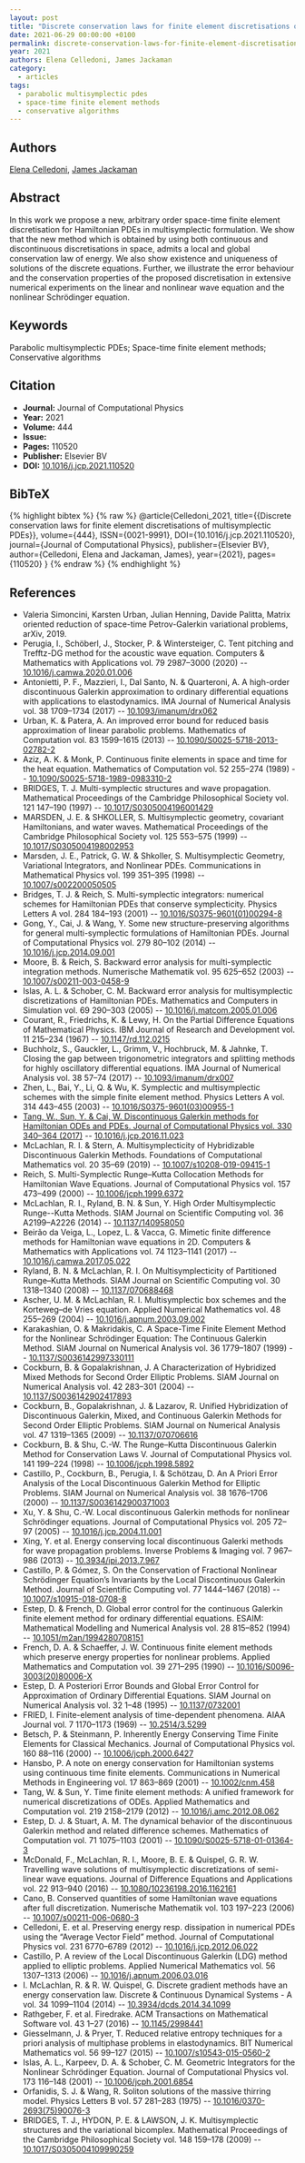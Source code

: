 ```yaml
---
layout: post
title: "Discrete conservation laws for finite element discretisations of multisymplectic PDEs"
date: 2021-06-29 00:00:00 +0100
permalink: discrete-conservation-laws-for-finite-element-discretisations-of-multisymplectic-pdes
year: 2021
authors: Elena Celledoni, James Jackaman
category:
  - articles
tags:
  - parabolic multisymplectic pdes
  - space-time finite element methods
  - conservative algorithms
---
```

 
## Authors
[Elena Celledoni](authors/elena_celledoni), [James Jackaman](authors/james_jackaman)
 
## Abstract
In this work we propose a new, arbitrary order space-time finite element discretisation for Hamiltonian PDEs in multisymplectic formulation. We show that the new method which is obtained by using both continuous and discontinuous discretisations in space, admits a local and global conservation law of energy. We also show existence and uniqueness of solutions of the discrete equations. Further, we illustrate the error behaviour and the conservation properties of the proposed discretisation in extensive numerical experiments on the linear and nonlinear wave equation and the nonlinear Schrödinger equation.
 
## Keywords
Parabolic multisymplectic PDEs; Space-time finite element methods; Conservative algorithms
 
## Citation
- **Journal:** Journal of Computational Physics
- **Year:** 2021
- **Volume:** 444
- **Issue:** 
- **Pages:** 110520
- **Publisher:** Elsevier BV
- **DOI:** [10.1016/j.jcp.2021.110520](https://doi.org/10.1016/j.jcp.2021.110520)
 
## BibTeX
{% highlight bibtex %}
{% raw %}
@article{Celledoni_2021,
  title={{Discrete conservation laws for finite element discretisations of multisymplectic PDEs}},
  volume={444},
  ISSN={0021-9991},
  DOI={10.1016/j.jcp.2021.110520},
  journal={Journal of Computational Physics},
  publisher={Elsevier BV},
  author={Celledoni, Elena and Jackaman, James},
  year={2021},
  pages={110520}
}
{% endraw %}
{% endhighlight %}
 
## References
- Valeria Simoncini, Karsten Urban, Julian Henning, Davide Palitta, Matrix oriented reduction of space-time Petrov-Galerkin variational problems, arXiv, 2019.
- Perugia, I., Schöberl, J., Stocker, P. & Wintersteiger, C. Tent pitching and Trefftz-DG method for the acoustic wave equation. Computers &amp; Mathematics with Applications vol. 79 2987–3000 (2020) -- [10.1016/j.camwa.2020.01.006](https://doi.org/10.1016/j.camwa.2020.01.006)
- Antonietti, P. F., Mazzieri, I., Dal Santo, N. & Quarteroni, A. A high-order discontinuous Galerkin approximation to ordinary differential equations with applications to elastodynamics. IMA Journal of Numerical Analysis vol. 38 1709–1734 (2017) -- [10.1093/imanum/drx062](https://doi.org/10.1093/imanum/drx062)
- Urban, K. & Patera, A. An improved error bound for reduced basis approximation of linear parabolic problems. Mathematics of Computation vol. 83 1599–1615 (2013) -- [10.1090/S0025-5718-2013-02782-2](https://doi.org/10.1090/S0025-5718-2013-02782-2)
- Aziz, A. K. & Monk, P. Continuous finite elements in space and time for the heat equation. Mathematics of Computation vol. 52 255–274 (1989) -- [10.1090/S0025-5718-1989-0983310-2](https://doi.org/10.1090/S0025-5718-1989-0983310-2)
- BRIDGES, T. J. Multi-symplectic structures and wave propagation. Mathematical Proceedings of the Cambridge Philosophical Society vol. 121 147–190 (1997) -- [10.1017/S0305004196001429](https://doi.org/10.1017/S0305004196001429)
- MARSDEN, J. E. & SHKOLLER, S. Multisymplectic geometry, covariant Hamiltonians, and water waves. Mathematical Proceedings of the Cambridge Philosophical Society vol. 125 553–575 (1999) -- [10.1017/S0305004198002953](https://doi.org/10.1017/S0305004198002953)
- Marsden, J. E., Patrick, G. W. & Shkoller, S. Multisymplectic Geometry, Variational Integrators, and Nonlinear PDEs. Communications in Mathematical Physics vol. 199 351–395 (1998) -- [10.1007/s002200050505](https://doi.org/10.1007/s002200050505)
- Bridges, T. J. & Reich, S. Multi-symplectic integrators: numerical schemes for Hamiltonian PDEs that conserve symplecticity. Physics Letters A vol. 284 184–193 (2001) -- [10.1016/S0375-9601(01)00294-8](https://doi.org/10.1016/S0375-9601(01)00294-8)
- Gong, Y., Cai, J. & Wang, Y. Some new structure-preserving algorithms for general multi-symplectic formulations of Hamiltonian PDEs. Journal of Computational Physics vol. 279 80–102 (2014) -- [10.1016/j.jcp.2014.09.001](https://doi.org/10.1016/j.jcp.2014.09.001)
- Moore, B. & Reich, S. Backward error analysis for multi-symplectic integration methods. Numerische Mathematik vol. 95 625–652 (2003) -- [10.1007/s00211-003-0458-9](https://doi.org/10.1007/s00211-003-0458-9)
- Islas, A. L. & Schober, C. M. Backward error analysis for multisymplectic discretizations of Hamiltonian PDEs. Mathematics and Computers in Simulation vol. 69 290–303 (2005) -- [10.1016/j.matcom.2005.01.006](https://doi.org/10.1016/j.matcom.2005.01.006)
- Courant, R., Friedrichs, K. & Lewy, H. On the Partial Difference Equations of Mathematical Physics. IBM Journal of Research and Development vol. 11 215–234 (1967) -- [10.1147/rd.112.0215](https://doi.org/10.1147/rd.112.0215)
- Buchholz, S., Gauckler, L., Grimm, V., Hochbruck, M. & Jahnke, T. Closing the gap between trigonometric integrators and splitting methods for highly oscillatory differential equations. IMA Journal of Numerical Analysis vol. 38 57–74 (2017) -- [10.1093/imanum/drx007](https://doi.org/10.1093/imanum/drx007)
- Zhen, L., Bai, Y., Li, Q. & Wu, K. Symplectic and multisymplectic schemes with the simple finite element method. Physics Letters A vol. 314 443–455 (2003) -- [10.1016/S0375-9601(03)00955-1](https://doi.org/10.1016/S0375-9601(03)00955-1)
- [Tang, W., Sun, Y. & Cai, W. Discontinuous Galerkin methods for Hamiltonian ODEs and PDEs. Journal of Computational Physics vol. 330 340–364 (2017)](discontinuous-galerkin-methods-for-hamiltonian-odes-and-pdes) -- [10.1016/j.jcp.2016.11.023](https://doi.org/10.1016/j.jcp.2016.11.023)
- McLachlan, R. I. & Stern, A. Multisymplecticity of Hybridizable Discontinuous Galerkin Methods. Foundations of Computational Mathematics vol. 20 35–69 (2019) -- [10.1007/s10208-019-09415-1](https://doi.org/10.1007/s10208-019-09415-1)
- Reich, S. Multi-Symplectic Runge–Kutta Collocation Methods for Hamiltonian Wave Equations. Journal of Computational Physics vol. 157 473–499 (2000) -- [10.1006/jcph.1999.6372](https://doi.org/10.1006/jcph.1999.6372)
- McLachlan, R. I., Ryland, B. N. & Sun, Y. High Order Multisymplectic Runge--Kutta Methods. SIAM Journal on Scientific Computing vol. 36 A2199–A2226 (2014) -- [10.1137/140958050](https://doi.org/10.1137/140958050)
- Beirão da Veiga, L., Lopez, L. & Vacca, G. Mimetic finite difference methods for Hamiltonian wave equations in 2D. Computers &amp; Mathematics with Applications vol. 74 1123–1141 (2017) -- [10.1016/j.camwa.2017.05.022](https://doi.org/10.1016/j.camwa.2017.05.022)
- Ryland, B. N. & McLachlan, R. I. On Multisymplecticity of Partitioned Runge–Kutta Methods. SIAM Journal on Scientific Computing vol. 30 1318–1340 (2008) -- [10.1137/070688468](https://doi.org/10.1137/070688468)
- Ascher, U. M. & McLachlan, R. I. Multisymplectic box schemes and the Korteweg–de Vries equation. Applied Numerical Mathematics vol. 48 255–269 (2004) -- [10.1016/j.apnum.2003.09.002](https://doi.org/10.1016/j.apnum.2003.09.002)
- Karakashian, O. & Makridakis, C. A Space-Time Finite Element Method for the Nonlinear Schrödinger Equation: The Continuous Galerkin Method. SIAM Journal on Numerical Analysis vol. 36 1779–1807 (1999) -- [10.1137/S0036142997330111](https://doi.org/10.1137/S0036142997330111)
- Cockburn, B. & Gopalakrishnan, J. A Characterization of Hybridized Mixed Methods for Second Order Elliptic Problems. SIAM Journal on Numerical Analysis vol. 42 283–301 (2004) -- [10.1137/S0036142902417893](https://doi.org/10.1137/S0036142902417893)
- Cockburn, B., Gopalakrishnan, J. & Lazarov, R. Unified Hybridization of Discontinuous Galerkin, Mixed, and Continuous Galerkin Methods for Second Order Elliptic Problems. SIAM Journal on Numerical Analysis vol. 47 1319–1365 (2009) -- [10.1137/070706616](https://doi.org/10.1137/070706616)
- Cockburn, B. & Shu, C.-W. The Runge–Kutta Discontinuous Galerkin Method for Conservation Laws V. Journal of Computational Physics vol. 141 199–224 (1998) -- [10.1006/jcph.1998.5892](https://doi.org/10.1006/jcph.1998.5892)
- Castillo, P., Cockburn, B., Perugia, I. & Schötzau, D. An A Priori Error Analysis of the Local Discontinuous Galerkin Method for Elliptic Problems. SIAM Journal on Numerical Analysis vol. 38 1676–1706 (2000) -- [10.1137/S0036142900371003](https://doi.org/10.1137/S0036142900371003)
- Xu, Y. & Shu, C.-W. Local discontinuous Galerkin methods for nonlinear Schrödinger equations. Journal of Computational Physics vol. 205 72–97 (2005) -- [10.1016/j.jcp.2004.11.001](https://doi.org/10.1016/j.jcp.2004.11.001)
- Xing, Y. et al. Energy conserving local discontinuous Galerki
methods for wave propagation problems. Inverse Problems &amp; Imaging vol. 7 967–986 (2013) -- [10.3934/ipi.2013.7.967](https://doi.org/10.3934/ipi.2013.7.967)
- Castillo, P. & Gómez, S. On the Conservation of Fractional Nonlinear Schrödinger Equation’s Invariants by the Local Discontinuous Galerkin Method. Journal of Scientific Computing vol. 77 1444–1467 (2018) -- [10.1007/s10915-018-0708-8](https://doi.org/10.1007/s10915-018-0708-8)
- Estep, D. & French, D. Global error control for the continuous Galerkin finite element method for ordinary differential equations. ESAIM: Mathematical Modelling and Numerical Analysis vol. 28 815–852 (1994) -- [10.1051/m2an/1994280708151](https://doi.org/10.1051/m2an/1994280708151)
- French, D. A. & Schaeffer, J. W. Continuous finite element methods which preserve energy properties for nonlinear problems. Applied Mathematics and Computation vol. 39 271–295 (1990) -- [10.1016/S0096-3003(20)80006-X](https://doi.org/10.1016/S0096-3003(20)80006-X)
- Estep, D. A Posteriori Error Bounds and Global Error Control for Approximation of Ordinary Differential Equations. SIAM Journal on Numerical Analysis vol. 32 1–48 (1995) -- [10.1137/0732001](https://doi.org/10.1137/0732001)
- FRIED, I. Finite-element analysis of time-dependent phenomena. AIAA Journal vol. 7 1170–1173 (1969) -- [10.2514/3.5299](https://doi.org/10.2514/3.5299)
- Betsch, P. & Steinmann, P. Inherently Energy Conserving Time Finite Elements for Classical Mechanics. Journal of Computational Physics vol. 160 88–116 (2000) -- [10.1006/jcph.2000.6427](https://doi.org/10.1006/jcph.2000.6427)
- Hansbo, P. A note on energy conservation for Hamiltonian systems using continuous time finite elements. Communications in Numerical Methods in Engineering vol. 17 863–869 (2001) -- [10.1002/cnm.458](https://doi.org/10.1002/cnm.458)
- Tang, W. & Sun, Y. Time finite element methods: A unified framework for numerical discretizations of ODEs. Applied Mathematics and Computation vol. 219 2158–2179 (2012) -- [10.1016/j.amc.2012.08.062](https://doi.org/10.1016/j.amc.2012.08.062)
- Estep, D. J. & Stuart, A. M. The dynamical behavior of the discontinuous Galerkin method and related difference schemes. Mathematics of Computation vol. 71 1075–1103 (2001) -- [10.1090/S0025-5718-01-01364-3](https://doi.org/10.1090/S0025-5718-01-01364-3)
- McDonald, F., McLachlan, R. I., Moore, B. E. & Quispel, G. R. W. Travelling wave solutions of multisymplectic discretizations of semi-linear wave equations. Journal of Difference Equations and Applications vol. 22 913–940 (2016) -- [10.1080/10236198.2016.1162161](https://doi.org/10.1080/10236198.2016.1162161)
- Cano, B. Conserved quantities of some Hamiltonian wave equations after full discretization. Numerische Mathematik vol. 103 197–223 (2006) -- [10.1007/s00211-006-0680-3](https://doi.org/10.1007/s00211-006-0680-3)
- Celledoni, E. et al. Preserving energy resp. dissipation in numerical PDEs using the “Average Vector Field” method. Journal of Computational Physics vol. 231 6770–6789 (2012) -- [10.1016/j.jcp.2012.06.022](https://doi.org/10.1016/j.jcp.2012.06.022)
- Castillo, P. A review of the Local Discontinuous Galerkin (LDG) method applied to elliptic problems. Applied Numerical Mathematics vol. 56 1307–1313 (2006) -- [10.1016/j.apnum.2006.03.016](https://doi.org/10.1016/j.apnum.2006.03.016)
- I. McLachlan, R. & R. W. Quispel, G. Discrete gradient methods have an energy conservation law. Discrete &amp; Continuous Dynamical Systems - A vol. 34 1099–1104 (2014) -- [10.3934/dcds.2014.34.1099](https://doi.org/10.3934/dcds.2014.34.1099)
- Rathgeber, F. et al. Firedrake. ACM Transactions on Mathematical Software vol. 43 1–27 (2016) -- [10.1145/2998441](https://doi.org/10.1145/2998441)
- Giesselmann, J. & Pryer, T. Reduced relative entropy techniques for a priori analysis of multiphase problems in elastodynamics. BIT Numerical Mathematics vol. 56 99–127 (2015) -- [10.1007/s10543-015-0560-2](https://doi.org/10.1007/s10543-015-0560-2)
- Islas, A. L., Karpeev, D. A. & Schober, C. M. Geometric Integrators for the Nonlinear Schrödinger Equation. Journal of Computational Physics vol. 173 116–148 (2001) -- [10.1006/jcph.2001.6854](https://doi.org/10.1006/jcph.2001.6854)
- Orfanidis, S. J. & Wang, R. Soliton solutions of the massive thirring model. Physics Letters B vol. 57 281–283 (1975) -- [10.1016/0370-2693(75)90076-3](https://doi.org/10.1016/0370-2693(75)90076-3)
- BRIDGES, T. J., HYDON, P. E. & LAWSON, J. K. Multisymplectic structures and the variational bicomplex. Mathematical Proceedings of the Cambridge Philosophical Society vol. 148 159–178 (2009) -- [10.1017/S0305004109990259](https://doi.org/10.1017/S0305004109990259)

